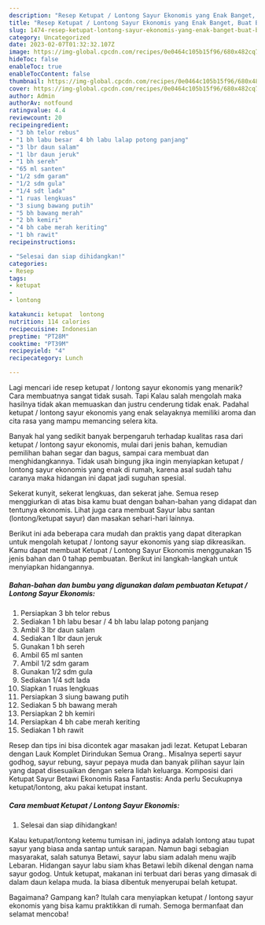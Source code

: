 ```yaml
---
description: "Resep Ketupat / Lontong Sayur Ekonomis yang Enak Banget, Buat Buka Puasa}"
title: "Resep Ketupat / Lontong Sayur Ekonomis yang Enak Banget, Buat Buka Puasa}"
slug: 1474-resep-ketupat-lontong-sayur-ekonomis-yang-enak-banget-buat-buka-puasa
category: Uncategorized
date: 2023-02-07T01:32:32.107Z
image: https://img-global.cpcdn.com/recipes/0e0464c105b15f96/680x482cq70/ketupat-lontong-sayur-ekonomis-foto-resep-utama.jpg
hideToc: false
enableToc: true
enableTocContent: false
thumbnail: https://img-global.cpcdn.com/recipes/0e0464c105b15f96/680x482cq70/ketupat-lontong-sayur-ekonomis-foto-resep-utama.jpg
cover: https://img-global.cpcdn.com/recipes/0e0464c105b15f96/680x482cq70/ketupat-lontong-sayur-ekonomis-foto-resep-utama.jpg
author: Admin
authorAv: notfound
ratingvalue: 4.4
reviewcount: 20
recipeingredient:
- "3 bh telor rebus"
- "1 bh labu besar  4 bh labu lalap potong panjang"
- "3 lbr daun salam"
- "1 lbr daun jeruk"
- "1 bh sereh"
- "65 ml santen"
- "1/2 sdm garam"
- "1/2 sdm gula"
- "1/4 sdt lada"
- "1 ruas lengkuas"
- "3 siung bawang putih"
- "5 bh bawang merah"
- "2 bh kemiri"
- "4 bh cabe merah keriting"
- "1 bh rawit"
recipeinstructions:

- "Selesai dan siap dihidangkan!"
categories:
- Resep
tags:
- ketupat
- 
- lontong

katakunci: ketupat  lontong 
nutrition: 114 calories
recipecuisine: Indonesian
preptime: "PT28M"
cooktime: "PT39M"
recipeyield: "4"
recipecategory: Lunch

---
```



Lagi mencari ide resep ketupat / lontong sayur ekonomis yang menarik? Cara membuatnya sangat tidak susah. Tapi Kalau salah mengolah maka hasilnya tidak akan memuaskan dan justru cenderung tidak enak. Padahal ketupat / lontong sayur ekonomis yang enak selayaknya memiliki aroma dan cita rasa yang mampu memancing selera kita.


Banyak hal yang sedikit banyak berpengaruh terhadap kualitas rasa dari ketupat / lontong sayur ekonomis, mulai dari jenis bahan, kemudian pemilihan bahan segar dan bagus, sampai cara membuat dan menghidangkannya. Tidak usah bingung jika ingin menyiapkan ketupat / lontong sayur ekonomis yang enak di rumah, karena asal sudah tahu caranya maka hidangan ini dapat jadi suguhan spesial.

Sekerat kunyit, sekerat lengkuas, dan sekerat jahe. Semua resep menggiurkan di atas bisa kamu buat dengan bahan-bahan yang didapat dan tentunya ekonomis. Lihat juga cara membuat Sayur labu santan (lontong/ketupat sayur) dan masakan sehari-hari lainnya.


Berikut ini ada beberapa cara mudah dan praktis yang dapat diterapkan untuk mengolah ketupat / lontong sayur ekonomis yang siap dikreasikan. Kamu dapat membuat Ketupat / Lontong Sayur Ekonomis menggunakan 15 jenis bahan dan 0 tahap pembuatan. Berikut ini langkah-langkah untuk menyiapkan hidangannya.

<!--inarticleads1-->

##### Bahan-bahan dan bumbu yang digunakan dalam pembuatan Ketupat / Lontong Sayur Ekonomis:

1. Persiapkan 3 bh telor rebus
1. Sediakan 1 bh labu besar / 4 bh labu lalap potong panjang
1. Ambil 3 lbr daun salam
1. Sediakan 1 lbr daun jeruk
1. Gunakan 1 bh sereh
1. Ambil 65 ml santen
1. Ambil 1/2 sdm garam
1. Gunakan 1/2 sdm gula
1. Sediakan 1/4 sdt lada
1. Siapkan 1 ruas lengkuas
1. Persiapkan 3 siung bawang putih
1. Sediakan 5 bh bawang merah
1. Persiapkan 2 bh kemiri
1. Persiapkan 4 bh cabe merah keriting
1. Sediakan 1 bh rawit


Resep dan tips ini bisa dicontek agar masakan jadi lezat. Ketupat Lebaran dengan Lauk Komplet Dirindukan Semua Orang.. Misalnya seperti sayur godhog, sayur rebung, sayur pepaya muda dan banyak pilihan sayur lain yang dapat disesuaikan dengan selera lidah keluarga. Komposisi dari Ketupat Sayur Betawi Ekonomis Rasa Fantastis: Anda perlu Secukupnya ketupat/lontong, aku pakai ketupat instant. 

<!--inarticleads2-->

##### Cara membuat Ketupat / Lontong Sayur Ekonomis:


1. Selesai dan siap dihidangkan!

Kalau ketupat/lontong ketemu tumisan ini, jadinya adalah lontong atau tupat sayur yang biasa anda santap untuk sarapan. Namun bagi sebagian masyarakat, salah satunya Betawi, sayur labu siam adalah menu wajib Lebaran. Hidangan sayur labu siam khas Betawi lebih dikenal dengan nama sayur godog. Untuk ketupat, makanan ini terbuat dari beras yang dimasak di dalam daun kelapa muda. Ia biasa dibentuk menyerupai belah ketupat. 

Bagaimana? Gampang kan? Itulah cara menyiapkan ketupat / lontong sayur ekonomis yang bisa kamu praktikkan di rumah. Semoga bermanfaat dan selamat mencoba!
